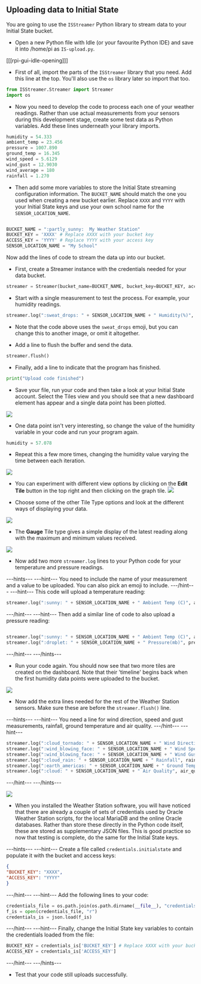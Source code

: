 ## Uploading data to Initial State

You are going to use the `ISStreamer` Python library to stream data to your Initial State bucket.

- Open a new Python file with Idle (or your favourite Python IDE) and save it into /home/pi as `IS-upload.py`.

 [[[rpi-gui-idle-opening]]]

-  First of all, import the parts of the `ISStreamer` library that you need. Add this line at the top. You'll also use the `os` library later so import that too.

```python
from ISStreamer.Streamer import Streamer
import os
```

- Now you need to develop the code to process each one of your weather readings. Rather than use actual measurements from your sensors during this development stage, create some test data as Python variables. Add these lines underneath your library imports.

```python
humidity = 54.333
ambient_temp = 23.456
pressure = 1007.890
ground_temp = 16.345
wind_speed = 5.6129
wind_gust = 12.9030
wind_average = 180
rainfall = 1.270
```

- Then add some more variables to store the Initial State streaming configuration information. The `BUCKET_NAME` should match the one you used when creating a new bucket earlier. Replace `XXXX` and `YYYY` with your Initial State keys and use your own school name for the `SENSOR_LOCATION_NAME`.

```python

BUCKET_NAME = ":partly_sunny:  My Weather Station"
BUCKET_KEY = 'XXXX' # Replace XXXX with your bucket key
ACCESS_KEY = 'YYYY' # Replace YYYY with your access key
SENSOR_LOCATION_NAME = "My School"
```


Now add the lines of code to stream the data up into our bucket.

- First, create a Streamer instance with the credentials needed for your data bucket.

```python
streamer = Streamer(bucket_name=BUCKET_NAME, bucket_key=BUCKET_KEY, access_key=ACCESS_KEY)
```

- Start with a single measurement to test the process. For example, your humidity readings.

```python
streamer.log(":sweat_drops: " + SENSOR_LOCATION_NAME + " Humidity(%)", humidity)
```

- Note that the code above uses the `sweat_drops` emoji, but you can change this to another image, or omit it altogether.

- Add a line to flush the buffer and send the data.

```python
streamer.flush()
```

- Finally, add a line to indicate that the program has finished.

```python
print("Upload code finished")
```

- Save your file, run your code and then take a look at your Initial State account. Select the Tiles view and you should see that a new dashboard element has appear and a single data point has been plotted.

![](images/image10.png)

- One data point isn't very interesting, so change the value of the humidity variable in your code and run your program again.

```python
humidity = 57.078
```

- Repeat this a few more times, changing the humidity value varying the time between each iteration.

![](images/image11.png)

- You can experiment with different view options by clicking on the **Edit Tile** button in the top right and then clicking on the graph tile. ![](images/image23.png)

- Choose some of the other Tile Type options and look at the different ways of displaying your data.

![](images/image12.png)

- The **Gauge** Tile type gives a simple display of the latest reading along with the maximum and minimum values received.

![](images/image13.png)

- Now add two more `streamer.log` lines to your Python code for your temperature and pressure readings.

---hints---
---hint---
You need to include the name of your measurement and a value to be uploaded. You can also pick an emoji to include.
---/hint---
---hint---
This code will upload a temperature reading:
```python
streamer.log(":sunny: " + SENSOR_LOCATION_NAME + " Ambient Temp (C)", ambient_temp)
```
---/hint---
---hint---
Then add a similar line of code to also upload a pressure reading:
```python

streamer.log(":sunny: " + SENSOR_LOCATION_NAME + " Ambient Temp (C)", ambient_temp)
streamer.log(":droplet: " + SENSOR_LOCATION_NAME + " Pressure(mb)", pressure)
```
---/hint---
---/hints---

- Run your code again. You should now see that two more tiles are created on the dashboard. Note that their 'timeline' begins back when the first humidity data points were uploaded to the bucket.

![](images/image14.png)

- Now add the extra lines needed for the rest of the Weather Station sensors. Make sure these are before the `streamer.flush()` line.

---hints---
---hint---
You need a line for wind direction, speed and gust measurements, rainfall, ground temperature and air quality.
---/hint---
---hint---
```python
streamer.log(":cloud_tornado: " + SENSOR_LOCATION_NAME + " Wind Direction", wind_average)
streamer.log(":wind_blowing_face: " + SENSOR_LOCATION_NAME + " Wind Speed", wind_speed)
streamer.log(":wind_blowing_face: " + SENSOR_LOCATION_NAME + " Wind Gust", wind_gust)
streamer.log(":cloud_rain: " + SENSOR_LOCATION_NAME + " Rainfall", rainfall)
streamer.log(":earth_americas: " + SENSOR_LOCATION_NAME + " Ground Temp (C)", ground_temp)
streamer.log(":cloud: " + SENSOR_LOCATION_NAME + " Air Quality", air_quality)
```
---/hint---
---/hints---

![](images/image1.png)

- When you installed the Weather Station software, you will have noticed that there are already a couple of sets of credentials used by Oracle Weather Station scripts, for the local MariaDB and the online Oracle databases. Rather than store these directly in the Python code itself, these are stored as supplementary JSON files. This is good practice so now that testing is complete, do the same for the Initial State keys.   

---hints---
---hint---
Create a file called `credentials.initialstate` and populate it with the bucket and access keys:

```json
{
"BUCKET_KEY": "XXXX",
"ACCESS_KEY": "YYYY"
}
```
---/hint---
---hint---
Add the following lines to your code:
```python
credentials_file = os.path.join(os.path.dirname(__file__), "credentials.initialstate")
f_is = open(credentials_file, "r")
credentials_is = json.load(f_is)
```
---/hint---
---hint---
Finally, change the Initial State key variables to contain the credentials loaded from the file:
```python
BUCKET_KEY = credentials_is['BUCKET_KEY'] # Replace XXXX with your bucket key
ACCESS_KEY = credentials_is['ACCESS_KEY']
```
---/hint---
---/hints---

- Test that your code still uploads successfully. 
